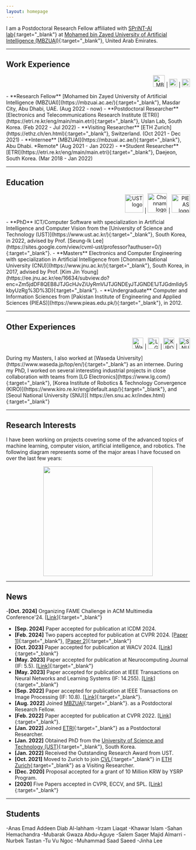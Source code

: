 ```yaml
---
layout: homepage
---
```






I am a Postdoctoral Research Fellow affiliated with [SPriNT-AI lab](https://www.sprintai.org/){:target="_blank"} at [Mohamed bin Zayed University of Artificial Intelligence (MBZUAI)](https://mbzuai.ac.ae/){:target="_blank"}, United Arab Emirates. 



***
## Work Experience
<p align="right"> <a href="https://mbzuai.ac.ae/" target="_blank"><img src="/assets/img/logos/mbzuai_logo.png" height="32" title="Mohamed bin Zayed University of Artificial Intelligence" alt="MBZUAI logo"></a> | 
<a href="https://etri.re.kr/eng/main/main.etri" target="_blank"><img src="/assets/img/logos/etri_logo.gif" height="22" title="Electronics and Telecommunications Research Institute" alt="ETRI logo"></a> | 
<a href="https://ethz.ch/en.html" target="_blank"><img src="/assets/img/logos/ethz_logo2.jfif" height="22" title="ETH Zurich" alt="ETH Zurich Logo"></a> </p>
- **Research Fellow** [Mohamed bin Zayed University of Artificial Intelligence (MBZUAI)](https://mbzuai.ac.ae/){:target="_blank"}, Masdar City, Abu Dhabi, UAE. (Aug 2022 - now)
- **Postdoctoral Researcher** [Electronics and Telecommunications Research Institute (ETRI)](https://etri.re.kr/eng/main/main.etri){:target="_blank"}, Uslan Lab, South Korea. (Feb 2022 - Jul 2022)
- **Visiting Researcher** [ETH Zurich](https://ethz.ch/en.html){:target="_blank"}, Switzerland. (Oct 2021 - Dec 2021)
- **Internee** [MBZUAI](https://mbzuai.ac.ae/){:target="_blank"}, Abu Dhabi. *Remote*  (Aug 2021 - Jan 2022)
- **Student Researcher** [ETRI](https://etri.re.kr/eng/main/main.etri){:target="_blank"}, Daejeon, South Korea. (Mar 2018 - Jan 2022)



***
## Education
<p align="right"> <a href="https://ust.ac.kr/eng/" target="_blank"><img src="/assets/img/logos/ust_logo.jpg" height="50" alt="UST logo" title="University of Science and Technology"></a> | 
<a href="https://international.jnu.ac.kr/IndexMain.aspx" target="_blank"><img src="/assets/img/logos/Chonnam_uni_logo.gif" height="53" alt="Chonnam logo" title="Chonnam National University"></a> |
<a href="https://www.pieas.edu.pk/" target="_blank"><img src="/assets/img/logos/pieas_logo2.jfif" height="50" alt="PIEAS logo" title="Pakistan Institute of Engineering and Applied Sciences"></a> </p>
- **PhD** ICT/Computer Software with specialization in Artificial Intelligence and Computer Vision from the [University of Science and Technology (UST)](https://www.ust.ac.kr/){:target="_blank"}, South Korea, in 2022, advised by Prof. [Seung-Ik Lee](https://sites.google.com/view/cvml-ust/professor?authuser=0/){:target="_blank"}.
- **Masters** Electronics and Computer Engineering with specialization in Artificial Intelligence from [Chonnam National University (CNU)](https://www.jnu.ac.kr/){:target="_blank"}, South Korea, in 2017, advised by Prof. [Kim Jin Young](https://ee.jnu.ac.kr/ee/16634/subview.do?enc=Zm5jdDF8QEB8JTJGcHJvZiUyRmVlJTJGNDEyJTJGNDE1JTJGdmlldy5kbyUzRg%3D%3D){:target="_blank"}.
- **Undergraduate** Computer and Information Sciences from [Pakistan Institute of Engineering and Applied Sciences (PIEAS)](https://www.pieas.edu.pk/){:target="_blank"}, in 2012.
<!-- I received my Masters degree from [Chonnam National University (CNU)](https://www.jnu.ac.kr/){:target="_blank"}, South Korea, in 2017, and my undergraduate degree from [Pakistan Institute of Engineering and Applied Sciences (PIEAS)](https://www.pieas.edu.pk/){:target="_blank"}, in 2012. -->




***
## Other Experiences
<p align="right"> 
<a href="https://www.waseda.jp/top/en/" target="_blank"><img src="/assets/img/logos/waseda_logo2.png" height="30" alt="Waseda logo" title="Waseda University"></a> | 
<a href="https://www.lge.co.kr/" target="_blank"><img src="/assets/img/logos/lg_logo.png" height="30" alt="LG logo" title="LG Electronics"></a> | 
<a href="https://www.lge.co.kr/" target="_blank"><img src="/assets/img/logos/kiro_logooo.png" height="30" alt="KIRO logo" title="Korea Institute of Robotics & Technology Convergence"></a> | 
<a href="https://en.snu.ac.kr/index.html" target="_blank"><img src="/assets/img/logos/snu_logo.png" height="30" alt="SNU logo" title="Seoul National University"></a> </p>
During my Masters, I also worked at [Waseda University](https://www.waseda.jp/top/en/){:target="_blank"} as an internee. 
During my PhD, I worked on several interesting industrial projects in close collaboration with teams from [LG Electronics](https://www.lg.com/){:target="_blank"}, [Korea Institute of Robotics & Technology Convergence (KIRO)](https://www.kiro.re.kr/eng/default.asp/){:target="_blank"}, and [Seoul National University (SNU)]( https://en.snu.ac.kr/index.html){:target="_blank"}




***
## Research Interests
I have been working on projects covering some of the advanced topics of machine learning, computer vision, artificial intelligence, and robotics. The following diagram represents some of the major areas I have focused on over the last few years:
<p align="center">
<img src="/assets/img/interests_zaigham.png" width="300">
</p>




***
## News
-**[Oct. 2024]** Organizing FAME Challenge in ACM Multimedia Conference'24. [[Link]](https://mavceleb.github.io/dataset/index.html){:target="_blank"}
- **[Sep. 2024]** Paper accepted for publication at ICDM 2024. 
- **[Feb. 2024]** Two papers accepted for publication at CVPR 2024. [[Paper 1]](https://openaccess.thecvf.com/content/CVPR2024/papers/Al-lahham_Collaborative_Learning_of_Anomalies_with_Privacy_CLAP_for_Unsupervised_Video_CVPR_2024_paper.pdf){:target="_blank"}, [[Paper 2]]( https://openaccess.thecvf.com/content/CVPR2024/papers/Islam_DiffuseMix_Label-Preserving_Data_Augmentation_with_Diffusion_Models_CVPR_2024_paper.pdf){:target="_blank"}
- **[Oct. 2023]** Paper accepted for publication at WACV 2024. [[Link]](https://arxiv.org/abs/2310.17650){:target="_blank"}
- **[May. 2023]** Paper accepted for publication at Neurocomputing Journal (IF: 5.5). [[Link]](https://arxiv.org/abs/2303.10704/){:target="_blank"}
- **[May. 2023]** Paper accepted for publication at IEEE Transactions on Neural Networks and Learning Systems (IF: 14.255). [[Link]](https://ieeexplore.ieee.org/document/10136845/){:target="_blank"}
- **[Sep. 2022]** Paper accepted for publication at IEEE Transactions on Image Processing (IF: 10.8). [[Link]](https://ieeexplore.ieee.org/abstract/document/9887825/){:target="_blank"}.
- **[Aug. 2022]** Joined [MBZUAI](https://mbzuai.ac.ae/){:target="_blank"}. as a Postdoctoral Research Fellow. 
- **[Feb. 2022]** Paper accepted for publication at CVPR 2022. [[Link]](https://openaccess.thecvf.com/content/CVPR2022/papers/Zaheer_Generative_Cooperative_Learning_for_Unsupervised_Video_Anomaly_Detection_CVPR_2022_paper.pdf){:target="_blank"}.
- **[Jan. 2022]** Joined [ETRI](https://www.etri.re.kr){:target="_blank"} as a Postdoctoral Researcher.
- **[Jan. 2022]** Obtained PhD from the [University of Science and Technology (UST)](https://www.ust.ac.kr/){:target="_blank"}, South Korea. 
- **[Jan. 2022]** Received the Outstanding Research Award from UST.
- **[Oct. 2021]** Moved to Zurich to join [CVL](https://vision.ee.ethz.ch/){:target="_blank"} in [ETH Zurich](https://ethz.ch/){:target="_blank"} as a Visiting Researcher.
- **[Dec. 2020]** Proposal accepted for a grant of 10 Million KRW by YSRP Program.
- **[2020]** Five Papers accepted in CVPR, ECCV, and SPL. [[Link]](https://scholar.google.com/citations?hl=en&user=nFxWrXEAAAAJ&view_op=list_works/){:target="_blank"}




***
## Students
-Anas Emad Addeen Diab Al-lahham
-Irzam Liaqat
-Khawar Islam
-Sahan Hemachandra
-Mubarak Gwaza Abdu-Aguye
-Salem Saqer Majid Almarri
-Nurbek Tastan
-Tu Vu Ngoc
-Muhammad Saad Saeed
-Jinha Lee

